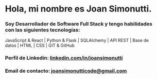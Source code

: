 # Hola, mi nombre es **Joan Simonutti**.

### Soy Desarrollador de Software Full Stack y tengo habilidades con las siguientes tecnologías: 
JavaScript & React | Python & Flask | SQLAlchemy | API REST | Base de datos | HTML | CSS | GIT & GitHub

### **Perfil de Linkedin:** [linkedin.com/in/joansimonutti](https://www.linkedin.com/in/joansimonutti/)
### **Email de contacto:** [joansimonutticode@gmail.com](mailto:joansimonutticode@gmail.com) 
